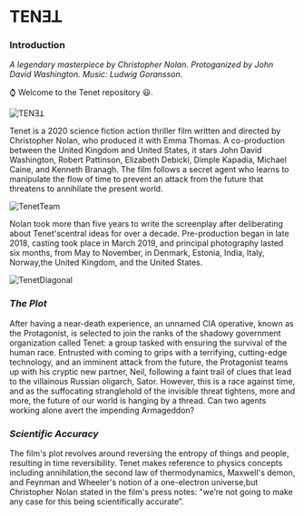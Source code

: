 # **TENƎꓕ**
### Introduction
*A legendary masterpiece by Christopher Nolan. Protoganized by John David Washington. Music: Ludwig Goransson.*

⌚ Welcome to the Tenet repository 😃.

![TENƎꓕ](https://user-images.githubusercontent.com/71959277/122685014-8ea1e000-d1f8-11eb-85d4-30828cb1745a.jpg)

Tenet is a 2020 science fiction action thriller film written and directed by Christopher Nolan, who produced it with Emma Thomas. A co-production between the United Kingdom and United States, it stars John David Washington, Robert Pattinson, Elizabeth Debicki, Dimple Kapadia, Michael Caine, and Kenneth Branagh. The film follows a secret agent who learns to manipulate the flow of time to prevent an attack from the future that threatens to annihilate the present world.

![TenetTeam](https://user-images.githubusercontent.com/71959277/122685032-a24d4680-d1f8-11eb-95ce-f651cf2367dd.jpg)

Nolan took more than five years to write the screenplay after deliberating about Tenet'scentral ideas for over a decade. Pre-production began in late 2018, casting took place in March 2019, and principal photography lasted six months, from May to November, in Denmark, Estonia, India, Italy, Norway,the United Kingdom, and the United States.
 
![TenetDiagonal](https://user-images.githubusercontent.com/71959277/122685020-9a8da200-d1f8-11eb-9868-048fdd4ba82b.jpg)

### *The Plot*
After having a near-death experience, an unnamed CIA operative, known as the Protagonist, is selected to join the ranks of the shadowy government organization called Tenet: a group tasked with ensuring the survival of the human race. Entrusted with coming to grips with a terrifying, cutting-edge technology, and an imminent attack from the future, the Protagonist teams up with his cryptic new partner, Neil, following a faint trail of clues that lead to the villainous Russian oligarch, Sator. However, this is a race against time, and as the suffocating stranglehold of the invisible threat tightens, more and more, the future of our world is hanging by a thread. Can two agents working alone avert the impending Armageddon?

### *Scientific Accuracy*
The film's plot revolves around reversing the entropy of things and people, resulting in time reversibility. Tenet makes reference to physics concepts including annihilation,the second law of thermodynamics, Maxwell's demon, and Feynman and Wheeler's notion of a  one-electron universe,but Christopher Nolan stated in the film's press notes: "we’re not going to make any case for this being scientifically accurate”.
